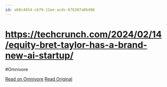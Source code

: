 ```yaml
---
id: a60c4654-cb79-11ee-acdc-676387a8b496
---
```


# https://techcrunch.com/2024/02/14/equity-bret-taylor-has-a-brand-new-ai-startup/
#Omnivore

[Read on Omnivore](https://omnivore.app/me/https-techcrunch-com-2024-02-14-equity-bret-taylor-has-a-brand-n-18da95bd0be)
[Read Original](https://techcrunch.com/2024/02/14/equity-bret-taylor-has-a-brand-new-ai-startup/)

